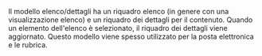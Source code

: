 ﻿Il modello elenco/dettagli ha un riquadro elenco (in genere con una visualizzazione elenco) e un riquadro dei dettagli per il contenuto. Quando un elemento dell'elenco è selezionato, il riquadro dei dettagli viene aggiornato. Questo modello viene spesso utilizzato per la posta elettronica e le rubrica.